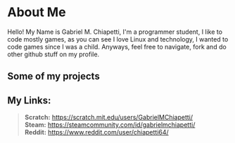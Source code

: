 # About Me
  Hello! My Name is Gabriel M. Chiapetti, I'm a programmer student, I like to code mostly
games, as you can see I love Linux and technology, I wanted to code games since I was a
child. Anyways, feel free to navigate, fork and do other github stuff on my profile.

## Some of my projects
  

## My Links:
> **Scratch:** https://scratch.mit.edu/users/GabrielMChiapetti/  
> **Steam:** https://steamcommunity.com/id/gabrielmchiapetti/  
> **Reddit:** https://www.reddit.com/user/chiapetti64/  
